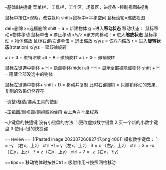 -基础&快捷键
菜单栏，
工具栏，工作区，场景区，进度条
-控制视图&视角

鼠标中按住=观察，改变视角
shift+鼠标中=平移空间
鼠标滚轮=缩放视图

del=删除
x=选框删除
shift + a = 新建物体
g =进入**移动状态**
移动状态：
鼠标移动=物体移动
鼠标单击 = 停止移动
x/y/z =该方向移动
s =  进入**缩放状态**
鼠标移动 = 物体缩放
鼠标右键/左键单击 = 退出缩放
x/y/z = 该方向缩放
r = 进入**旋转状态**(rotation)
x/y/z = 延该轴旋转

alt + S = 撤销缩放
alt + R = 撤销旋转
alt + G = 撤销旋转

鼠标左键选中物体 + H = 隐藏物体(hide)
alt +H = 显示全部被隐藏物体
shift + H = 隐藏全部没选中的物体

鼠标左键选中物体+ shift + D = 移动并复制
此时右键撤销 = 只撤销移动的效果, 复制的效果仍然存在

-调整/框选/套索工具的使用

-正视图/侧视图/顶视图的使用
右上角有个坐标系

-小键盘的快捷键
没有小键盘的方法:
1.更改虚拟数字键盘
2.买一个新的小数字键盘
3.使用~键的快捷键

==review==
![[Pasted image 20230726082747.png|400]]
模拟数字键盘：
1 = -y （右x，上z）
ctrl +1 = y（左x，上z）
3 = x （右y，上z）
ctrl + 3 = -x （左y，上z）
7 = z（右x，上y）
ctrl + 7 = -z（右x，下y）

==tips==
移动物体时按住Ctrl = 吸附作用->按照网格移动

